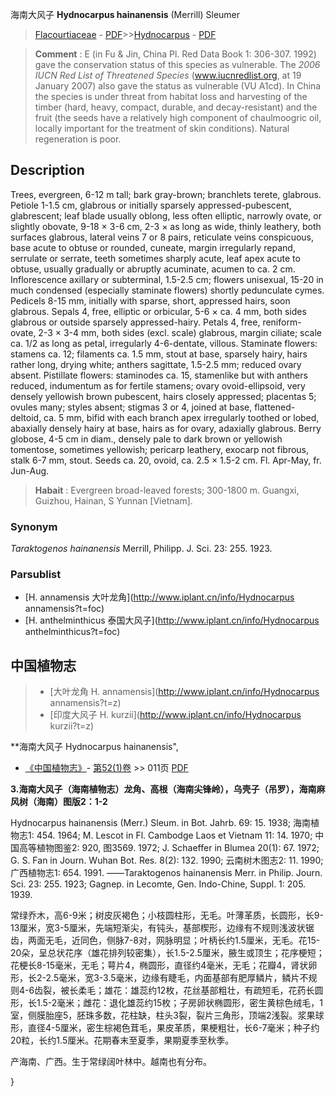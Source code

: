 海南大风子 **Hydnocarpus hainanensis** (Merrill) Sleumer

> [Flacourtiaceae](http://www.iplant.cn/info/Flacourtiaceae?t=foc) - [PDF](http://www.iplant.cn/foc/pdf/Flacourtiaceae.pdf)>>[Hydnocarpus](http://www.iplant.cn/info/Hydnocarpus?t=foc) - [PDF](http://www.iplant.cn/foc/pdf/Hydnocarpus.pdf)

> **Comment** : 
> E (in Fu & Jin, China Pl. Red Data Book 1: 306-307. 1992) gave the conservation status of this species as vulnerable. The *2006 IUCN Red List of Threatened Species* (www.iucnredlist.org, at 19 January 2007) also gave the status as vulnerable (VU A1cd). In China the species is under threat from habitat loss and harvesting of the timber (hard, heavy, compact, durable, and decay-resistant) and the fruit (the seeds have a relatively high component of chaulmoogric oil, locally important for the treatment of skin conditions). Natural regeneration is poor.

## Description

Trees, evergreen, 6-12 m tall; bark gray-brown; branchlets terete, glabrous. Petiole 1-1.5 cm, glabrous or initially sparsely appressed-pubescent, glabrescent; leaf blade usually oblong, less often elliptic, narrowly ovate, or slightly obovate, 9-18 × 3-6 cm, 2-3 × as long as wide, thinly leathery, both surfaces glabrous, lateral veins 7 or 8 pairs, reticulate veins conspicuous, base acute to obtuse or rounded, cuneate, margin irregularly repand, serrulate or serrate, teeth sometimes sharply acute, leaf apex acute to obtuse, usually gradually or abruptly acuminate, acumen to ca. 2 cm. Inflorescence axillary or subterminal, 1.5-2.5 cm; flowers unisexual, 15-20 in much condensed (especially staminate flowers) shortly pedunculate cymes. Pedicels 8-15 mm, initially with sparse, short, appressed hairs, soon glabrous. Sepals 4, free, elliptic or orbicular, 5-6 × ca. 4 mm, both sides glabrous or outside sparsely appressed-hairy. Petals 4, free, reniform-ovate, 2-3 × 3-4 mm, both sides (excl. scale) glabrous, margin ciliate; scale ca. 1/2 as long as petal, irregularly 4-6-dentate, villous. Staminate flowers: stamens ca. 12; filaments ca. 1.5 mm, stout at base, sparsely hairy, hairs rather long, drying white; anthers sagittate, 1.5-2.5 mm; reduced ovary absent. Pistillate flowers: staminodes ca. 15, stamenlike but with anthers reduced, indumentum as for fertile stamens; ovary ovoid-ellipsoid, very densely yellowish brown pubescent, hairs closely appressed; placentas 5; ovules many; styles absent; stigmas 3 or 4, joined at base, flattened-deltoid, ca. 5 mm, bifid with each branch apex irregularly toothed or lobed, abaxially densely hairy at base, hairs as for ovary, adaxially glabrous. Berry globose, 4-5 cm in diam., densely pale to dark brown or yellowish tomentose, sometimes yellowish; pericarp leathery, exocarp not fibrous, stalk 6-7 mm, stout. Seeds ca. 20, ovoid, ca. 2.5 × 1.5-2 cm. Fl. Apr-May, fr. Jun-Aug.

> **Habait** : 
> Evergreen broad-leaved forests; 300-1800 m. Guangxi, Guizhou, Hainan, S Yunnan [Vietnam].

### Synonym
*Taraktogenos hainanensis* Merrill, Philipp. J. Sci. 23: 255. 1923.

### Parsublist

* [H.  annamensis  大叶龙角](http://www.iplant.cn/info/Hydnocarpus annamensis?t=foc)
* [H.  anthelminthicus  泰国大风子](http://www.iplant.cn/info/Hydnocarpus anthelminthicus?t=foc)

## 中国植物志

> * [大叶龙角  H.  annamensis](http://www.iplant.cn/info/Hydnocarpus annamensis?t=z)
> * [印度大风子  H.  kurzii](http://www.iplant.cn/info/Hydnocarpus kurzii?t=z)

**海南大风子 Hydnocarpus hainanensis",

* [《中国植物志》](http://www.iplant.cn/frps)- [第52(1)卷](http://www.iplant.cn/frps/vol/52(1)) >> 011页 [PDF](http://www.iplant.cn/frps/pdf/52(1)/011.PDF)

**3.海南大风子（海南植物志）龙角、高根（海南尖锋岭），乌壳子（吊罗），海南麻风树（海南）图版2：1-2**

Hydnocarpus hainanensis (Merr.) Sleum. in Bot. Jahrb. 69: 15. 1938; 海南植物志1: 454. 1964; M. Lescot in Fl. Cambodge Laos et Vietnam 11: 14. 1970; 中国高等植物图鉴2: 920, 图3569. 1972; J. Schaeffer in Blumea 20(1): 67. 1972; G. S. Fan in Journ. Wuhan Bot. Res. 8(2): 132. 1990; 云南树木图志2: 11. 1990;广西植物志1: 654. 1991. ——Taraktogenos hainanensis Merr. in Philip. Journ. Sci. 23: 255. 1923; Gagnep. in Lecomte, Gen. Indo-Chine, Suppl. 1: 205. 1939.

常绿乔木，高6-9米；树皮灰褐色；小枝圆柱形，无毛。叶薄革质，长圆形，长9-13厘米，宽3-5厘米，先端短渐尖，有钝头，基部楔形，边缘有不规则浅波状锯齿，两面无毛，近同色，侧脉7-8对，网脉明显；叶柄长约1.5厘米，无毛。花15-20朵，呈总状花序（雄花排列较密集），长1.5-2.5厘米，腋生或顶生；花序梗短；花梗长8-15毫米，无毛；萼片4，椭圆形，直径约4毫米，无毛；花瓣4，肾状卵形，长2-2.5毫米，宽3-3.5毫米，边缘有睫毛，内面基部有肥厚鳞片，鳞片不规则4-6齿裂，被长柔毛；雄花：雄蕊约12枚，花丝基部粗壮，有疏短毛，花药长圆形，长1.5-2毫米；雌花：退化雄蕊约15枚；子房卵状椭圆形，密生黄棕色绒毛，1室，侧膜胎座5，胚珠多数，花柱缺，柱头3裂，裂片三角形，顶端2浅裂。浆果球形，直径4-5厘米，密生棕褐色茸毛，果皮革质，果梗粗壮，长6-7毫米；种子约20粒，长约1.5厘米。花期春末至夏季，果期夏季至秋季。

产海南、广西。生于常绿阔叶林中。越南也有分布。

}